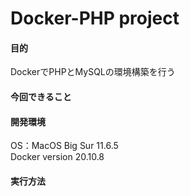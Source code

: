 # Docker-PHP project

#### 目的
DockerでPHPとMySQLの環境構築を行う

#### 今回できること

#### 開発環境
OS：MacOS Big Sur 11.6.5<br>
Docker version 20.10.8

#### 実行方法
